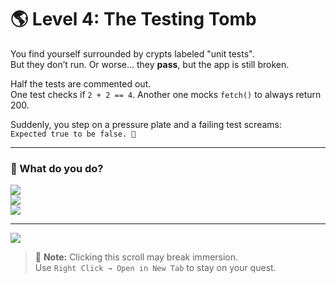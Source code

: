# 🌎 Level 4: The Testing Tomb

You find yourself surrounded by crypts labeled "unit tests".  
But they don’t run. Or worse… they **pass**, but the app is still broken.

Half the tests are commented out.  
One test checks if `2 + 2 == 4`. Another one mocks `fetch()` to always return 200.

Suddenly, you step on a pressure plate and a failing test screams:  
`Expected true to be false. 🤔`

---

### 💭 What do you do?

<a href="../the-mountain-of-micro-optimizations/level-5.md">
  <img src="https://img.shields.io/badge/Rewrite%20the%20tests%20with%20realistic%20scenarios%20and%20assertions-red?style=for-the-badge"/>
</a>

<br />

<a href="./level-4-error-1.md">
  <img src="https://img.shields.io/badge/Add%20a%20%60--force%60%20flag%20to%20the%20CI%20script%20to%20ignore%20failing%20tests-red?style=for-the-badge"/>
</a>

<br />

<a href="./level-4-error-2.md">
  <img src="https://img.shields.io/badge/Delete%20the%20test%20folder%20and%20declare%20your%20project%20%22test--free%22-red?style=for-the-badge"/>
</a>

---

<a href="../../glossary.md">
  <img src="https://img.shields.io/badge/Open%20DevLore%20Glossary-5dade2?style=for-the-badge"/>
</a>

> 🧙 **Note:** Clicking this scroll may break immersion.  
> Use `Right Click → Open in New Tab` to stay on your quest.
